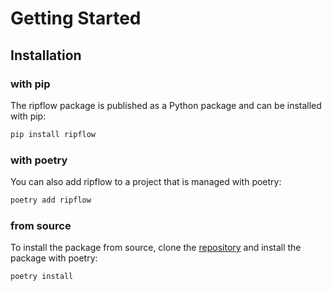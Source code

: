 # Getting Started

## Installation
### with pip
The ripflow package is published as a Python package and can be installed with pip:
```bash
pip install ripflow
```

### with poetry
You can also add ripflow to a project that is managed with poetry:
```bash
poetry add ripflow
```

### from source
To install the package from source, clone the [repository](https://github.com/soerenjalas/ripflow/) and install the package with poetry:
```bash
poetry install
```
